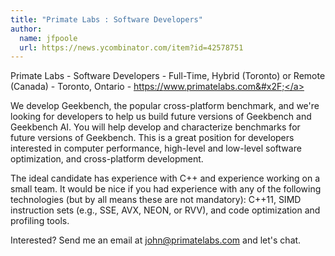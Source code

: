 ```yaml
---
title: "Primate Labs : Software Developers"
author:
  name: jfpoole
  url: https://news.ycombinator.com/item?id=42578751
---
```

Primate Labs - Software Developers - Full-Time, Hybrid (Toronto) or Remote (Canada) - Toronto, Ontario - <a href="https:&#x2F;&#x2F;www.primatelabs.com&#x2F;" rel="nofollow">https:&#x2F;&#x2F;www.primatelabs.com&#x2F;</a>

We develop Geekbench, the popular cross-platform benchmark, and we&#x27;re looking for developers to help us build future versions of Geekbench and Geekbench AI. You will help develop and characterize benchmarks for future versions of Geekbench. This is a great position for developers interested in computer performance, high-level and low-level software optimization, and cross-platform development.

The ideal candidate has experience with C++ and experience working on a small team. It would be nice if you had experience with any of the following technologies (but by all means these are not mandatory): C++11, SIMD instruction sets (e.g., SSE, AVX, NEON, or RVV), and code optimization and profiling tools.

Interested? Send me an email at john@primatelabs.com and let&#x27;s chat.
<JobApplication />
